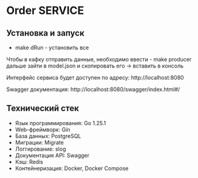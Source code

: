 # Order SERVICE

## Установка и запуск


* make dRun - установить все

Чтобы в кафку отправить данные, необходимо ввести - make producer дальше зайти в model.json и скопировать его -> вставить в консоль

Интерфейс сервиса будет доступен по адресу: http://localhost:8080

Swagger документация: http://localhost:8080/swagger/index.html#/

## Технический стек

- Язык программирования: Go 1.25.1
- Web-фреймворк: Gin
- База данных: PostgreSQL
- Миграции: Migrate
- Логгирование: slog
- Документация API: Swagger
- Кэш: Redis 
- Контейнеризация: Docker, Docker Compose
